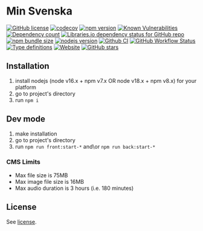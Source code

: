# Min Svenska

[![GitHub license](https://img.shields.io/npm/l/min-svenska)](https://github.com/HerrDima/min-svenska/blob/master/license)
[![codecov](https://codecov.io/gh/HerrDima/min-svenska/branch/master/graph/badge.svg)](https://codecov.io/gh/HerrDima/min-svenska)
[![npm version](https://img.shields.io/npm/v/min-svenska.svg)](https://www.npmjs.com/package/min-svenska)
[![Known Vulnerabilities](https://snyk.io/test/github/HerrDima/min-svenska/badge.svg)](https://snyk.io/test/github/HerrDima/min-svenska)
[![Dependency count](https://badgen.net/bundlephobia/dependency-count/min-svenska)](https://libraries.io/npm/min-svenska)
[![Libraries.io dependency status for GitHub repo](https://img.shields.io/librariesio/github/HerrDima/min-svenska)](https://libraries.io/npm/min-svenska)
[![npm bundle size](https://img.shields.io/bundlephobia/minzip/min-svenska)](https://bundlephobia.com/package/min-svenska)
[![nodejs version](https://img.shields.io/node/v/min-svenska)](https://nodejs.org/en/docs)
[![Github CI](https://github.com/HerrDima/min-svenska/actions/workflows/github-ci.yml/badge.svg)](https://github.com/HerrDima/min-svenska/actions/workflows/github-ci.yml)
[![GitHub Workflow Status](https://img.shields.io/github/actions/workflow/status/HerrDima/min-svenska/github-ci.yml)](https://github.com/HerrDima/min-svenska/actions/workflows/github-ci.yml)
[![Type definitions](https://img.shields.io/npm/types/min-svenska)](https://www.typescriptlang.org)
[![Website](https://img.shields.io/website?url=https://github.com/HerrDima/min-svenska)](https://github.com/HerrDima/min-svenska)
[![GitHub stars](https://img.shields.io/github/stars/HerrDima/min-svenska?style=social)](https://github.com/HerrDima/min-svenska)


## Installation

1. install nodejs (node v16.x + npm v7.x OR node v18.x + npm v8.x) for your platform
2. go to project's directory
3. run `npm i`


## Dev mode

1. make installation
2. go to project's directory
3. run `npm run front:start-*` and\or `npm run back:start-*`


### CMS Limits

- Max file size is 75MB
- Max image file size is 16MB
- Max audio duration is 3 hours (i.e. 180 minutes)

## License

See [license](license).
